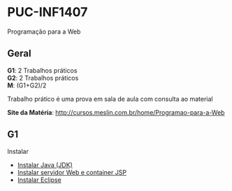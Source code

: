 # PUC-INF1407
Programação para a Web

## Geral

**G1**: 2 Trabalhos práticos  
**G2**: 2 Trabalhos práticos  
**M**: (G1+G2)/2  

Trabalho prático é uma prova em sala de aula com consulta ao material

**Site da Matéria**: http://cursos.meslin.com.br/home/Programao-para-a-Web

## G1

Instalar  
* [Instalar Java (JDK)](http://www.oracle.com/technetwork/java/javase/downloads/index.html)  
* [Instalar servidor Web e container JSP](http://tomcat.apache.org/download-90.cgi)  
* [Instalar Eclipse](http://www.eclipse.org/)  

